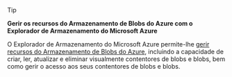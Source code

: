 > [!TIP]
> **Gerir os recursos do Armazenamento de Blobs do Azure com o Explorador de Armazenamento do Microsoft Azure**
> 
> O Explorador de Armazenamento do Microsoft Azure permite-lhe [gerir recursos do Armazenamento de Blobs do Azure](../articles/vs-azure-tools-storage-explorer-blobs.md), incluindo a capacidade de criar, ler, atualizar e eliminar visualmente contentores de blobs e blobs, bem como gerir o acesso aos seus contentores de blobs e blobs.
> 
> 



<!--HONumber=Nov16_HO2-->


